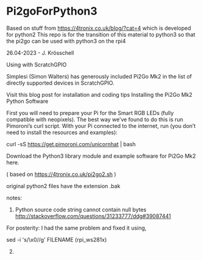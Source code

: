 # Pi2goForPython3

Based on stuff from https://4tronix.co.uk/blog/?cat=4
which is developed for python2
This repo is for the transition of this material to python3 so that the pi2go can be used with python3 on the rpi4

26.04-2023 -  J. Krösschell 

Using with ScratchGPIO

Simplesi (Simon Walters) has generously included Pi2Go Mk2 in the list of directly supported devices in ScratchGPIO.

Visit this blog post for installation and coding tips
Installing the Pi2Go Mk2 Python Software

First you will need to prepare your Pi for the Smart RGB LEDs (fully compatible with neopixels). The best way we’ve found to do this is run Pimoroni’s curl script.
With your Pi connected to the internet, run (you don’t need to install the resources and examples):

curl -sS https://get.pimoroni.com/unicornhat | bash

Download the Python3 library module and example software for Pi2Go Mk2 here.

( based on https://4tronix.co.uk/pi2go2.sh )

original python2 files have the extension .bak


notes:
1) Python source code string cannot contain null bytes
http://stackoverflow.com/questions/31233777/ddg#39087441

For posterity: I had the same problem and fixed it using,

sed -i 's/\x0//g' FILENAME (rpi_ws281x)

2) 